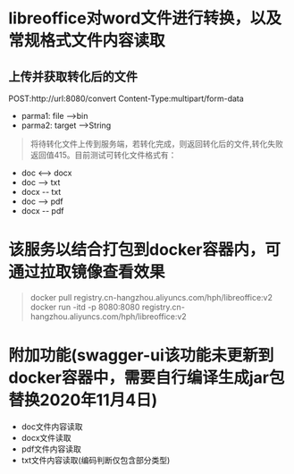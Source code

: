 # libreoffice对word文件进行转换，以及常规格式文件内容读取
## 上传并获取转化后的文件
POST:http://url:8080/convert
Content-Type:multipart/form-data
 - parma1: file   -->bin
 - parma2: target -->String
>将待转化文件上传到服务端，若转化完成，则返回转化后的文件,转化失败返回值415。目前测试可转化文件格式有：
+ doc <--> docx
+ doc --> txt
+ docx -- txt
+ doc --> pdf
+ docx -- pdf
# 该服务以结合打包到docker容器内，可通过拉取镜像查看效果
>docker pull registry.cn-hangzhou.aliyuncs.com/hph/libreoffice:v2  
>docker run -itd -p 8080:8080 registry.cn-hangzhou.aliyuncs.com/hph/libreoffice:v2

# 附加功能(swagger-ui该功能未更新到docker容器中，需要自行编译生成jar包替换2020年11月4日)

- doc文件内容读取
- docx文件读取
- pdf文件内容读取
- txt文件内容读取(编码判断仅包含部分类型)

